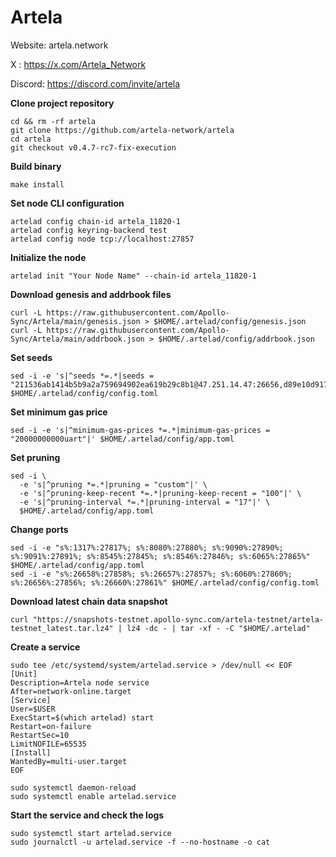 # Artela

Website: artela.network

X      : https://x.com/Artela_Network

Discord: https://discord.com/invite/artela

**Clone project repository**
```
cd && rm -rf artela
git clone https://github.com/artela-network/artela
cd artela
git checkout v0.4.7-rc7-fix-execution
```

**Build binary**
```
make install
```

**Set node CLI configuration**
```
artelad config chain-id artela_11820-1
artelad config keyring-backend test
artelad config node tcp://localhost:27857
```

**Initialize the node**
```
artelad init "Your Node Name" --chain-id artela_11820-1
```
**Download genesis and addrbook files**
```
curl -L https://raw.githubusercontent.com/Apollo-Sync/Artela/main/genesis.json > $HOME/.artelad/config/genesis.json
curl -L https://raw.githubusercontent.com/Apollo-Sync/Artela/main/addrbook.json > $HOME/.artelad/config/addrbook.json
```

**Set seeds**
```
sed -i -e 's|^seeds *=.*|seeds = "211536ab1414b5b9a2a759694902ea619b29c8b1@47.251.14.47:26656,d89e10d917f6f7472125aa4c060c05afa78a9d65@47.251.32.165:26656,bec6934fcddbac139bdecce19f81510cb5e02949@47.254.24.106:26656,32d0e4aec8d8a8e33273337e1821f2fe2309539a@47.88.58.36:26656,1bf5b73f1771ea84f9974b9f0015186f1daa4266@47.251.14.47:26656"|' $HOME/.artelad/config/config.toml
```

**Set minimum gas price**
```
sed -i -e 's|^minimum-gas-prices *=.*|minimum-gas-prices = "20000000000uart"|' $HOME/.artelad/config/app.toml
```

**Set pruning**
```
sed -i \
  -e 's|^pruning *=.*|pruning = "custom"|' \
  -e 's|^pruning-keep-recent *=.*|pruning-keep-recent = "100"|' \
  -e 's|^pruning-interval *=.*|pruning-interval = "17"|' \
  $HOME/.artelad/config/app.toml
```

**Change ports**
```
sed -i -e "s%:1317%:27817%; s%:8080%:27880%; s%:9090%:27890%; s%:9091%:27891%; s%:8545%:27845%; s%:8546%:27846%; s%:6065%:27865%" $HOME/.artelad/config/app.toml
sed -i -e "s%:26658%:27858%; s%:26657%:27857%; s%:6060%:27860%; s%:26656%:27856%; s%:26660%:27861%" $HOME/.artelad/config/config.toml
```

**Download latest chain data snapshot**
```
curl "https://snapshots-testnet.apollo-sync.com/artela-testnet/artela-testnet_latest.tar.lz4" | lz4 -dc - | tar -xf - -C "$HOME/.artelad"
```

**Create a service**
```
sudo tee /etc/systemd/system/artelad.service > /dev/null << EOF
[Unit]
Description=Artela node service
After=network-online.target
[Service]
User=$USER
ExecStart=$(which artelad) start
Restart=on-failure
RestartSec=10
LimitNOFILE=65535
[Install]
WantedBy=multi-user.target
EOF
```

```
sudo systemctl daemon-reload
sudo systemctl enable artelad.service
```

**Start the service and check the logs**
```
sudo systemctl start artelad.service
sudo journalctl -u artelad.service -f --no-hostname -o cat
```
